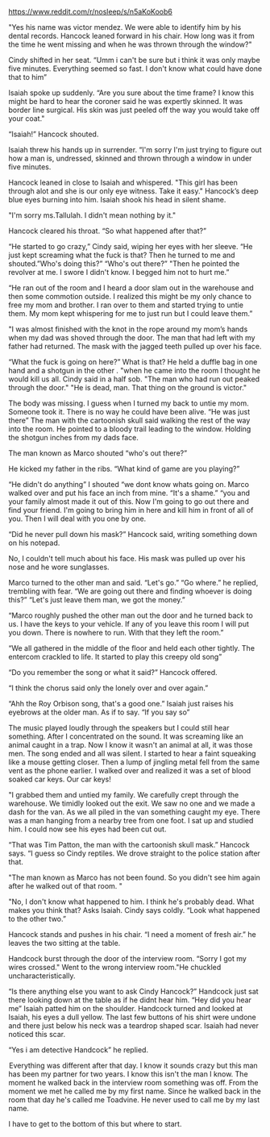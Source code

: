 https://www.reddit.com/r/nosleep/s/n5aKoKoob6

"Yes his name was victor mendez. We were able to identify him by his dental records. Hancock leaned forward in his chair. How long was it from the time he went missing and when he was thrown through the window?"

Cindy shifted in her seat. “Umm i can't be sure but i think it was only maybe five minutes. Everything seemed so fast. I don't know what could have done that to him”

Isaiah spoke up suddenly. “Are you sure about the time frame? I know this might be hard to hear the coroner said he was expertly skinned. It was border line surgical. His skin was just peeled off the way you would take off your coat."

“Isaiah!” Hancock shouted. 
 
Isaiah threw his hands up in surrender. “I'm sorry I'm just trying to figure out how a man is, undressed, skinned and thrown through a window in under five minutes.

Hancock leaned in close to Isaiah and whispered. "This girl has been through alot and she is our only eye witness. Take it easy." Hancock’s deep blue eyes burning into him. Isaiah shook his head in silent shame.

"I'm sorry ms.Tallulah. I didn't mean nothing by it."

Hancock cleared his throat. “So what happened after that?”

“He started to go crazy,” Cindy said, wiping her eyes with her sleeve. “He just kept screaming what the fuck is that? Then he turned to me and shouted.”Who's doing this?”  “Who's out there?” "Then he pointed the revolver at me. I swore I didn't know. I begged him not to hurt me.”

“He ran out of the room and I heard a door slam out in the warehouse and then some commotion outside. I realized this might be my only chance to free my mom and brother. I ran over to them and started trying to untie them. My mom kept whispering for me to just run but I could leave them.”

"I was almost finished with the knot in the rope around my mom’s hands when my dad was shoved through the door. The man that had left with my father had returned. The mask with the jagged teeth pulled up over his face.

“What the fuck is going on here?” What is that? He held a duffle bag in one hand and a shotgun in the other . "when he came into the room I thought he would kill us all. Cindy said in a half sob.  "The man who had run out peaked through the door." "He is dead, man. That thing on the ground is victor."



The body was missing. I guess when I turned my back to untie my mom. Someone took it. There is no way he could have been alive. “He was just there” The man with the cartoonish skull said walking the rest of the way into the room. He pointed to a bloody trail leading to the window. Holding the shotgun inches from my dads face. 

The man known as Marco shouted  “who's out there?”

He kicked my father in the ribs. “What kind of game are you playing?”

“He didn't do anything” I shouted “we dont know whats going on. Marco walked over and put his face an inch from mine. “It's a shame.” “you and your family almost made it out of this. Now I'm going to go out there and find your friend. I'm going to bring him in here and kill him in front of all of you. Then I will deal with you one by one.

“Did he never pull down his mask?” Hancock said, writing something down on his notepad. 

No, I couldn't tell much about his face. His mask was pulled up over his nose and he wore sunglasses. 

Marco turned to the other man and said. “Let's go.” “Go where.” he replied, trembling with fear. “We are going out there and finding whoever is doing this?” “Let's just leave them man, we got the money.”

“Marco roughly pushed the other man out the door and he turned back to us. I have the keys to your vehicle. If any of you leave this room I will put you down. There is nowhere to run. With that they left the room.”

“We all gathered in the middle of the floor and held each other tightly. The entercom crackled to life. It started to play this creepy old song”

“Do you remember the song or what it said?” Hancock offered.

“I think the chorus said only the lonely over and over again.”

“Ahh the Roy Orbison song, that's a good one.” Isaiah just raises his eyebrows at the older man. As if to say. “If you say so”

The music played loudly through the speakers but I could still hear something. After  I concentrated on the sound. It was screaming like an animal caught in a trap. Now I know it wasn't an animal at all, it was those men. The song ended and all was silent. I started to hear a faint squeaking like a mouse getting closer. Then a lump of jingling metal fell from the same vent as the phone earlier. I walked over and realized it was a set of blood soaked car keys. Our car keys!

"I grabbed them and untied my family. We carefully crept through the warehouse. We timidly looked out the exit. We saw no one and we made a dash for the van. As we all piled in the van something caught my eye. There was a man hanging from a nearby tree from one foot. I sat up and studied him. I could now see his eyes had been cut out. 

“That was Tim Patton, the man with the cartoonish skull mask.” Hancock says. “I guess so Cindy reptiles. We drove straight to the police station after that. 

"The man known as Marco has not been found. So you didn't see him again after he walked out of that room. "

"No, I don't know what happened to him. I think he's probably dead. What makes you think that? Asks Isaiah. Cindy says coldly. “Look what happened to the other two.” 

Hancock stands and pushes in his chair. “I need a moment of fresh air.” he leaves the two sitting at the table.

Handcock burst through the door of the interview room. “Sorry I got my wires crossed." Went to the wrong interview room."He chuckled uncharacteristically.

“Is there anything else you want to ask Cindy Hancock?” Handcock just sat there looking down at the table as if he didnt hear him. “Hey did you hear me” Isaiah patted him on the shoulder. Handcock turned and looked at Isaiah, his eyes a dull yellow. The last few buttons of his shirt were undone and there just below his neck was a teardrop shaped scar. Isaiah had never noticed this scar.

“Yes i am detective Handcock” he replied. 

 Everything was different after that day. I know it sounds crazy but this man has been my partner for two years. I know this isn't the man I know.  The moment he walked back in the interview room something was off. From the moment we met he called me by my first name. Since he walked back in the room that day he's called me Toadvine.  He never used to call me by my last name.

I have to get to the bottom of this but where to start.

